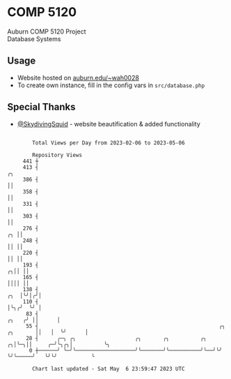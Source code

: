 # COMP 5120
Auburn COMP 5120 Project  
Database Systems

## Usage
- Website hosted on [auburn.edu/~wah0028](https://webhome.auburn.edu/~wah0028/)
- To create own instance, fill in the config vars in `src/database.php`

## Special Thanks
- [@SkydivingSquid](https://github.com/SkydivingSquid) - website beautification & added functionality

```

        Total Views per Day from 2023-02-06 to 2023-05-06

        Repository Views
     441 ┼
     413 ┤                                                                                      ╭╮
     386 ┤                                                                                      ││
     358 ┤                                                                                      ││
     331 ┤                                                                                      ││
     303 ┤                                                                                      ││
     276 ┤                                                                                   ╭╮ ││
     248 ┤                                                                                   ││ ││
     220 ┤                                                                                   ││ ││
     193 ┤                                                                                 ╭╮││ ││
     165 ┤                                                                                 ││││ ││
     138 ┤                                                                             ╭╮  │╰╯│╭╯│
     110 ┤                                                                             │╰╮╭╯  ╰╯ │
      83 ┤                                                                       ╭╮   ╭╯ ││      │
      55 ┤                                                          ╭╮  ╭╮       ││   │  ╰╯      │
      28 ┤      ╭─╮ ╭╮                   ╭╮       ╭╮          ╭╮  ╭╮│╰─╮││     ╭─╯╰╮╭╮│          ╰╮
       0 ┼──────╯ ╰─╯╰───────────────────╯╰───────╯╰──────────╯╰──╯╰╯  ╰╯╰─────╯   ╰╯╰╯           ╰

        Chart last updated - Sat May  6 23:59:47 2023 UTC
        
```
